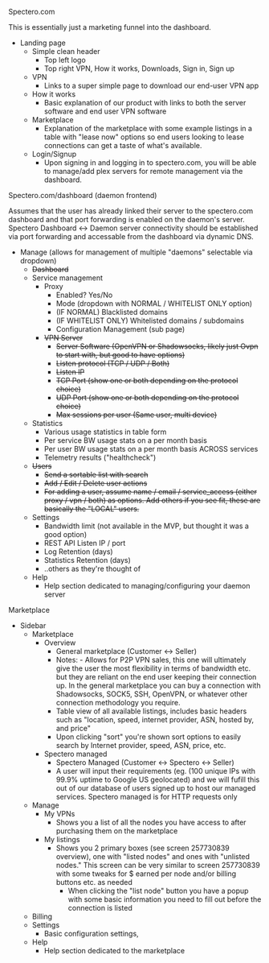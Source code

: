 Spectero.com

This is essentially just a marketing funnel into the dashboard.

- Landing page
  - Simple clean header
    - Top left logo
    - Top right VPN, How it works, Downloads, Sign in, Sign up
  - VPN
    - Links to a super simple page to download our end-user VPN app
  - How it works
    - Basic explanation of our product with links to both the server software and end user VPN software
  - Marketplace
    - Explanation of the marketplace with some example listings in a table with "lease now" options so end users looking to lease connections can get a taste of what's available.
  - Login/Signup
    - Upon signing in and logging in to spectero.com, you will be able to manage/add plex servers for remote management via the dashboard.
    
Spectero.com/dashboard (daemon frontend)

Assumes that the user has already linked their server to the spectero.com dashboard and that port forwarding is enabled on the daemon's server. Spectero Dashboard <-> Daemon server connectivity should be established via port forwarding and accessable from the dashboard via dynamic DNS.

- Manage (allows for management of multiple "daemons" selectable via dropdown)
  - ~~Dashboard~~
  - Service management
    - Proxy
      - Enabled? Yes/No
      - Mode (dropdown with NORMAL / WHITELIST ONLY option)
      - (IF NORMAL) Blacklisted domains
      - (IF WHITELIST ONLY) Whitelisted domains / subdomains
      - Configuration Management (sub page)
    - ~~VPN Server~~
      - ~~Server Software (OpenVPN or Shadowsocks, likely just Ovpn to start with, but good to have options)~~
      - ~~Listen protocol (TCP / UDP / Both)~~
      - ~~Listen IP~~
      - ~~TCP Port (show one or both depending on the protocol choice)~~
      - ~~UDP Port (show one or both depending on the protocol choice)~~
      - ~~Max sessions per user (Same user, multi device)~~
  - Statistics
    - Various usage statistics in table form
    - Per service BW usage stats on a per month basis
    - Per user BW usage stats on a per month basis ACROSS services
    - Telemetry results ("healthcheck")
  - ~~Users~~
    - ~~Send a sortable list with search~~
    - ~~Add / Edit / Delete user actions~~
    - ~~For adding a user, assume name / email / service_access (either proxy / vpn / both) as options. Add others if you see fit, these are basically the "LOCAL" users.~~
  - Settings
    - Bandwidth limit (not available in the MVP, but thought it was a good option)
    - REST API Listen IP / port
    - Log Retention (days)
    - Statistics Retention (days)
    - ..others as they're thought of
  - Help
    - Help section dedicated to managing/configuring your daemon server
    
    
    
Marketplace
- Sidebar
  - Marketplace
    - Overview
      - General marketplace (Customer <-> Seller)
      - Notes: - Allows for P2P VPN sales, this one will ultimately give the user the most flexibility in terms of bandwidth etc. but they are reliant on the end user keeping their connection up. In the general marketplace you can buy a connection with Shadowsocks, SOCK5, SSH, OpenVPN, or whatever other connection methodology you require.
      - Table view of all available listings, includes basic headers such as "location, speed, internet provider, ASN, hosted by, and price"
      - Upon clicking "sort" you're shown sort options to easily search by Internet provider, speed, ASN, price, etc.
    - Spectero managed
      - Spectero Managed (Customer <-> Spectero <-> Seller)
      - A user will input their requirements (eg. (100 unique IPs with 99.9% uptime to Google US geolocated) and we will fufill this out of our database of users signed up to host our managed services. Spectero managed is for HTTP requests only
  - Manage
    - My VPNs
      - Shows you a list of all the nodes you have access to after purchasing them on the marketplace
    - My listings
      - Shows you 2 primary boxes (see screen 257730839 overview), one with "listed nodes" and ones with "unlisted nodes." This screen can be very similar to screen 257730839 with some tweaks for $ earned per node and/or billing buttons etc. as needed
        - When clicking the "list node" button you have a popup with some basic information you need to fill out before the connection is listed
  - Billing
  - Settings
    - Basic configuration settings,
  - Help
    - Help section dedicated to the marketplace

